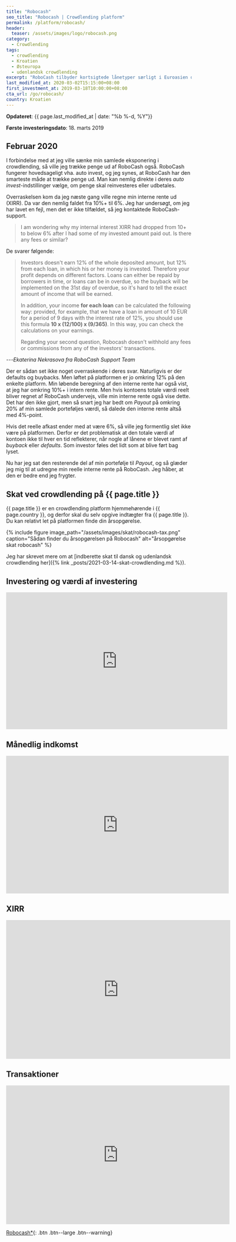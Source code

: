 ```yaml
---
title: "Robocash"
seo_title: "Robocash | Crowdlending platform"
permalink: /platform/robocash/
header:
  teaser: /assets/images/logo/robocash.png
category:
  - Crowdlending
tags:
  - crowdlending
  - Kroatien
  - Østeuropa
  - udenlandsk crowdlending
excerpt: "RoboCash tilbyder kortsigtede lånetyper særligt i Euroasien og Asien - og de giver omkring 12% i årligt afkast og har buy back garanti. Funderet i Kroatien."
last_modified_at: 2020-03-02T15:15:00+08:00
first_investment_at: 2019-03-18T10:00:00+08:00
cta_url: /go/robocash/
country: Kroatien
---
```


**Opdateret**: {{ page.last_modified_at | date: "%b %-d, %Y"}}

**Første investeringsdato**: 18. marts 2019

## Februar 2020

I forbindelse med at jeg ville sænke min samlede eksponering i crowdlending, så ville jeg trække penge ud af RoboCash også. RoboCash fungerer hovedsageligt vha. auto invest, og jeg synes, at RoboCash har den smarteste måde at trække penge ud. Man kan nemlig direkte i deres _auto invest_-indstillinger vælge, om penge skal reinvesteres eller udbetales.

Overraskelsen kom da jeg næste gang ville regne min interne rente ud (XIRR). Da var den nemlig faldet fra 10%+ til 6%. Jeg har undersøgt, om jeg har lavet en fejl, men det er ikke tilfældet, så jeg kontaktede RoboCash-support.

> I am wondering why my internal interest XIRR had dropped from 10+ to below 6% after I had some of my invested amount paid out. Is there any fees or similar?

De svarer følgende:

> Investors doesn't earn 12% of the whole deposited amount, but 12% from each loan, in which his or her money is invested. Therefore your profit depends on different factors. Loans can either be repaid by borrowers in time, or loans can be in overdue, so the buyback will be implemented on the 31st day of overdue, so it's hard to tell the exact amount of income that will be earned.  
> 
> In addition, your income **for each loan** can be calculated the following way: provided, for example, that we have a loan in amount of 10 EUR for a period of 9 days with the interest rate of 12%, you should use this formula **10 x (12/100) x (9/365)**. In this way, you can check the calculations on your earnings. 
>
> Regarding your second question, Robocash doesn't withhold any fees or commissions from any of the investors' transactions. 

---<cite>Ekaterina Nekrasova fra RoboCash Support Team</cite>

Der er sådan set ikke noget overraskende i deres svar. Naturligvis er der defaults og buybacks. Men løftet på platformen er jo omkring 12% på den enkelte platform. Min løbende beregning af den interne rente har også vist, at jeg har omkring 10%+ i intern rente. Men hvis kontoens totale værdi reelt bliver regnet af RoboCash undervejs, ville min interne rente også vise dette. Det har den ikke gjort, men så snart jeg har bedt om _Payout_ på omkring 20% af min samlede porteføljes værdi, så dalede den interne rente altså med 4%-point.

Hvis det reelle afkast ender med at være 6%, så ville jeg formentlig slet ikke være på platformen. Derfor er det problematisk at den totale værdi af kontoen ikke til hver en tid reflekterer, når nogle af lånene er blevet ramt af _buyback_ eller _defaults_. Som investor føles det lidt som at blive ført bag lyset.

Nu har jeg sat den resterende del af min portefølje til _Payout_, og så glæder jeg mig til at udregne min reelle interne rente på RoboCash. Jeg håber, at den er  bedre end jeg frygter.

## Skat ved crowdlending på {{ page.title }}

{{ page.title }} er en crowdlending platform hjemmehørende i {{ page.country }}, og derfor skal du selv opgive indtægter fra {{ page.title }}. Du kan relativt let på platformen finde din årsopgørelse.

{% include figure image_path="/assets/images/skat/robocash-tax.png" caption="Sådan finder du årsopgørelsen på Robocash" alt="årsopgørelse skat robocash" %}

Jeg har skrevet mere om at [indberette skat til dansk og udenlandsk crowdlending her]({% link _posts/2021-03-14-skat-crowdlending.md %}).

## Investering og værdi af investering

<iframe width="601" height="371" seamless frameborder="0" scrolling="no" src="https://docs.google.com/spreadsheets/d/e/2PACX-1vQKZZbdj1cM5A4yCXjtjhxowXHoMhioXI-OR-mEPmmGgqQhcSr250VUM8SGVvRkWZziWUYleizmqAC2/pubchart?oid=519451254&amp;format=image"></iframe>

## Månedlig indkomst

<iframe width="605" height="373" seamless frameborder="0" scrolling="no" src="https://docs.google.com/spreadsheets/d/e/2PACX-1vQKZZbdj1cM5A4yCXjtjhxowXHoMhioXI-OR-mEPmmGgqQhcSr250VUM8SGVvRkWZziWUYleizmqAC2/pubchart?oid=352274445&amp;format=image"></iframe>

## XIRR

<iframe width="609" height="376" seamless frameborder="0" scrolling="no" src="https://docs.google.com/spreadsheets/d/e/2PACX-1vQKZZbdj1cM5A4yCXjtjhxowXHoMhioXI-OR-mEPmmGgqQhcSr250VUM8SGVvRkWZziWUYleizmqAC2/pubchart?oid=273776263&amp;format=image"></iframe>

## Transaktioner

<iframe width="607" height="376" seamless frameborder="0" scrolling="no" src="https://docs.google.com/spreadsheets/d/e/2PACX-1vQKZZbdj1cM5A4yCXjtjhxowXHoMhioXI-OR-mEPmmGgqQhcSr250VUM8SGVvRkWZziWUYleizmqAC2/pubchart?oid=1124200521&amp;format=image"></iframe>

[Robocash\*](/go/robocash/){: .btn .btn--large .btn--warning}
